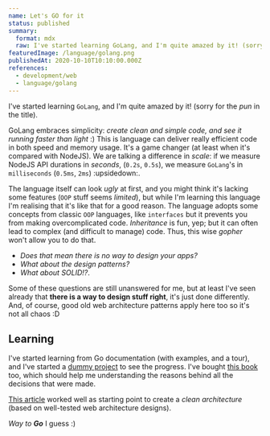 ```yaml
---
name: Let's GO for it
status: published
summary:
  format: mdx
  raw: I've started learning GoLang, and I'm quite amazed by it! (sorry for the _pun_ in the title).
featuredImage: /language/golang.png
publishedAt: 2020-10-10T10:10:00.000Z
references:
  - development/web
  - language/golang
---
```


I've started learning `GoLang`, and I'm quite amazed by it! (sorry for the _pun_ in the title).

GoLang embraces simplicity: _create clean and simple code, and see it running faster than light_ :)
This is language can deliver really efficient code in both speed and memory usage. It's a game changer (at least when it's compared with NodeJS). We are talking a difference in _scale_: if we measure NodeJS API durations in _seconds_, (`0.2s`, `0.5s`), we measure `GoLang`'s in `milliseconds` (`0.5ms`, `2ms`) :upsidedown:.

The language itself can look _ugly_ at first, and you might think it's lacking some features (`OOP` stuff seems _limited_), but while I'm learning this language I'm realising that it's like that for a good reason. The language adopts some concepts from classic `OOP` languages, like `interfaces` but it prevents you from making overcomplicated code. _Inheritance_ is fun, yep; but it can often lead to complex (and difficult to manage) code. Thus, this wise _gopher_ won't allow you to do that.

- _Does that mean there is no way to design your apps?_
- _What about the design patterns?_
- _What about SOLID!?_.

Some of these questions are still unanswered for me, but at least I've seen already that **there is a way to design stuff right**, it's just done differently. And, of course, good old web architecture patterns apply here too so it's not all chaos :D

## Learning

I've started learning from Go documentation (with examples, and a tour), and I've started a [dummy project](https://github.com/codeserk/training-go) to see the progress. I've bought [this book](https://www.gopl.io/) too, which should help me understanding the reasons behind all the decisions that were made.

[This article](https://eminetto.medium.com/clean-architecture-using-golang-b63587aa5e3f) worked well as starting point to create a _clean architecture_ (based on well-tested web architecture designs).

_Way to **Go**_ I guess :)
